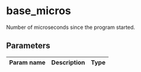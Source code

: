 base_micros
===========

Number of microseconds since the program started.

Parameters
----------

| Param name | Description | Type     |
 ------------|-------------|----------
